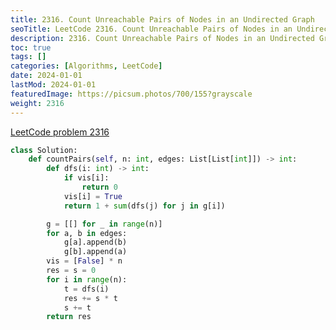 ```yaml
---
title: 2316. Count Unreachable Pairs of Nodes in an Undirected Graph
seoTitle: LeetCode 2316. Count Unreachable Pairs of Nodes in an Undirected Graph | Python solution and explanation
description: 2316. Count Unreachable Pairs of Nodes in an Undirected Graph
toc: true
tags: []
categories: [Algorithms, LeetCode]
date: 2024-01-01
lastMod: 2024-01-01
featuredImage: https://picsum.photos/700/155?grayscale
weight: 2316
---
```


[LeetCode problem 2316](https://leetcode.com/problems/count-unreachable-pairs-of-nodes-in-an-undirected-graph/)

```python
class Solution:
    def countPairs(self, n: int, edges: List[List[int]]) -> int:
        def dfs(i: int) -> int:
            if vis[i]:
                return 0
            vis[i] = True
            return 1 + sum(dfs(j) for j in g[i])

        g = [[] for _ in range(n)]
        for a, b in edges:
            g[a].append(b)
            g[b].append(a)
        vis = [False] * n
        res = s = 0
        for i in range(n):
            t = dfs(i)
            res += s * t
            s += t
        return res

```
